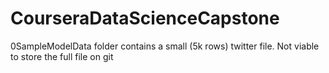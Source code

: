 # CourseraDataScienceCapstone

0SampleModelData folder contains a small (5k rows) twitter file. Not viable to store the full file on git
